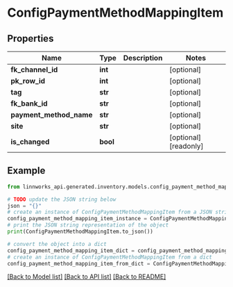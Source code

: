 # ConfigPaymentMethodMappingItem


## Properties

Name | Type | Description | Notes
------------ | ------------- | ------------- | -------------
**fk_channel_id** | **int** |  | [optional] 
**pk_row_id** | **int** |  | [optional] 
**tag** | **str** |  | [optional] 
**fk_bank_id** | **str** |  | [optional] 
**payment_method_name** | **str** |  | [optional] 
**site** | **str** |  | [optional] 
**is_changed** | **bool** |  | [optional] [readonly] 

## Example

```python
from linnworks_api.generated.inventory.models.config_payment_method_mapping_item import ConfigPaymentMethodMappingItem

# TODO update the JSON string below
json = "{}"
# create an instance of ConfigPaymentMethodMappingItem from a JSON string
config_payment_method_mapping_item_instance = ConfigPaymentMethodMappingItem.from_json(json)
# print the JSON string representation of the object
print(ConfigPaymentMethodMappingItem.to_json())

# convert the object into a dict
config_payment_method_mapping_item_dict = config_payment_method_mapping_item_instance.to_dict()
# create an instance of ConfigPaymentMethodMappingItem from a dict
config_payment_method_mapping_item_from_dict = ConfigPaymentMethodMappingItem.from_dict(config_payment_method_mapping_item_dict)
```
[[Back to Model list]](../README.md#documentation-for-models) [[Back to API list]](../README.md#documentation-for-api-endpoints) [[Back to README]](../README.md)


